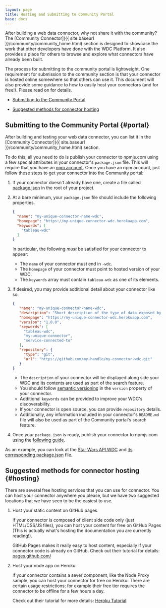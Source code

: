 ```yaml
---
layout: page
title: Hosting and Submitting to Community Portal
base: docs
---
```


After building a web data connector, why not share it with the community?
The [Community Connector]({{ site.baseurl }}/community/community_home.html) 
section is designed to showcase the work that other developers have done with the WDC Platform.
It also provides a place for others to browse and explore what
connectors have already been built. 

The process for submitting to the community portal is lightweight. One
requirement for submission to the community section is that your connector is
hosted online somewhere so that others can use it. This document will also
provide some guidance to how to easily host your connectors (and for free!).
Please read on for details.

-   [Submitting to the Community Portal](#portal)

-   [Suggested methods for connector hosting](#hosting)


Submitting to the Community Portal {#portal}
----------------------------------

After building and testing your web data connector, you can list it in the
[Community Connector]({{ site.baseurl }}/community/community_home.html) section.

To do this, all you need to do is publish your connector to npmjs.com using
a few special attributes in your connector's `package.json` file. This will
require that you have an [npm account](https://www.npmjs.com/signup). Once you
have an npm account, just follow these steps to get your connector into the
Community portal:

1. If your connector doesn't already have one, create a file called [package.json](https://docs.npmjs.com/getting-started/using-a-package.json)
   in the root of your project.

2. At a bare minimum, your `package.json` file should include the following
   properties.

   ```json
   {
     "name": "my-unique-connector-name-wdc",
     "homepage": "https://my-unique-connector-wdc.herokuapp.com",
     "keywords": [
       "tableau-wdc"
     ]
   }
   ```

   In particular, the following _must_ be satisfied for your connector to appear:

   - The `name` of your connector must end in `-wdc`.
   - The `homepage` of your connector must point to hosted version of your WDC.
   - The `keywords` array must contain `tableau-wdc` as one of its elements.

3. If desired, you may provide additional detail about your connector like so:

   ```json
   {
      "name": "my-unique-connector-name-wdc",
      "description": "Short description of the type of data exposed by your connector.",
      "homepage": "https://my-unique-connector-wdc.herokuapp.com",
      "version": "1.0.0",
      "keywords": [
        "tableau-wdc",
        "my-unique-connector",
        "service-connected-to"
      ],
      "repository": {
        "type": "git",
        "url": "https://github.com/my-handle/my-connector-wdc.git"
      }
   }
   ```

   - The `description` of your connector will be displayed along side your WDC
     and its contents are used as part of the search feature.
   - You should follow [semantic versioning](http://semver.org/) in the `version`
     property of your connector.
   - Additional `keywords` can be provided to improve your WDC's discoverability.
   - If your connector is open source, you can provide `repository` details.
   - Additionally, any information included in your connector's `README.md` file
     will also be used as part of the Community portal's search feature.

4. Once your `package.json` is ready, publish your connector to npmjs.com using
   the [following guide](https://docs.npmjs.com/getting-started/publishing-npm-packages).

As an example, you can look at the [Star Wars API WDC](https://www.npmjs.com/package/swapi-wdc)
and [its corresponding package.json](https://github.com/tableau-mkt/swapi-wdc/blob/master/package.json#L1) file.


Suggested methods for connector hosting {#hosting}
---------------------------------------

There are several free hosting services that you can use for connector.  You can host
your connector anywhere you please, but we have two suggested locations that we have
seen to be the easiest to use.  

1. Host your static content on GitHub pages.

    If your connector is composed of client side code only (just HTML/CSS/JS files),
    you can host your content for free on GitHub Pages (This is actually what's hosting the documentation
    you are currently reading!).  

    GitHub Pages makes it really easy to host content, especially if your connector code
    is already on GitHub.  Check out their tutorial for details: [pages.github.com/](https://pages.github.com)

2. Host your node app on Heroku.

    If your connector contains a sever component, like the Node Proxy sample, 
    you can host your connector for free on Heroku.  There are certain usage restrictions; for example
    their free tier requires the connector to be offline for a few hours a day. 

    Check out their tutorial for more details: [Heroku Tutorial](https://devcenter.heroku.com/articles/getting-started-with-nodejs#introduction)
